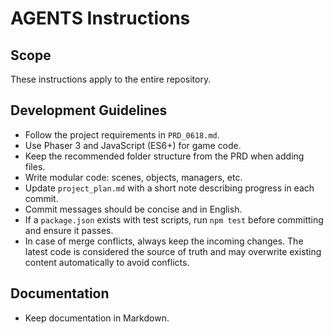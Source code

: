 # AGENTS Instructions

## Scope
These instructions apply to the entire repository.

## Development Guidelines
- Follow the project requirements in `PRD_0618.md`.
- Use Phaser 3 and JavaScript (ES6+) for game code.
- Keep the recommended folder structure from the PRD when adding files.
- Write modular code: scenes, objects, managers, etc.
- Update `project_plan.md` with a short note describing progress in each commit.
- Commit messages should be concise and in English.
- If a `package.json` exists with test scripts, run `npm test` before committing and ensure it passes.
- In case of merge conflicts, always keep the incoming changes.
  The latest code is considered the source of truth and may overwrite
  existing content automatically to avoid conflicts.

## Documentation
- Keep documentation in Markdown.
